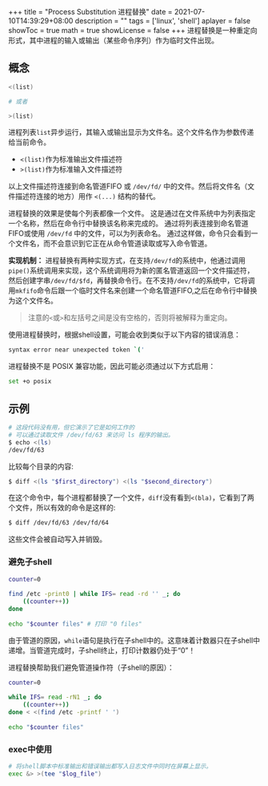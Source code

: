 +++
title = "Process Substitution 进程替换"
date = 2021-07-10T14:39:29+08:00
description = ""
tags = ['linux', 'shell']
aplayer = false
showToc = true
math = true
showLicense = false
+++
进程替换是一种重定向形式，其中进程的输入或输出（某些命令序列）作为临时文件出现。

<!--more-->

## 概念

```bash
<(list)

# 或者

>(list)
```
进程列表`list`异步运行，其输入或输出显示为文件名。这个文件名作为参数传递给当前命令。
- `<(list)`作为标准输出文件描述符
- `>(list)`作为标准输入文件描述符

以上文件描述符连接到命名管道FIFO 或 `/dev/fd/` 中的文件。然后将文件名（文件描述符连接的地方）用作 `<(...)` 结构的替代。

进程替换的效果是使每个列表都像一个文件。 这是通过在文件系统中为列表指定一个名称，然后在命令行中替换该名称来完成的。 通过将列表连接到命名管道FIFO或使用 `/dev/fd` 中的文件，可以为列表命名。 通过这样做，命令只会看到一个文件名，而不会意识到它正在从命令管道读取或写入命令管道。

**实现机制：**
进程替换有两种实现方式，在支持`/dev/fd`的系统中，他通过调用`pipe()`系统调用来实现，这个系统调用将为新的匿名管道返回一个文件描述符，然后创建字串`/dev/fd/$fd`，再替换命令行。在不支持`/dev/fd`的系统中，它将调用`mkfifo`命令后跟一个临时文件名来创建一个命名管道FIFO,之后在命令行中替换为这个文件名。

>注意的`<`或`>`和左括号之间是没有空格的，否则将被解释为重定向。

使用进程替换时，根据shell设置，可能会收到类似于以下内容的错误消息：
```bash
syntax error near unexpected token `('
```
进程替换不是 POSIX 兼容功能，因此可能必须通过以下方式启用：
```bash
set +o posix
```

## 示例
```bash
# 这段代码没有用，但它演示了它是如何工作的
# 可以通过读取文件 /dev/fd/63 来访问 ls 程序的输出。
$ echo <(ls)
/dev/fd/63
```
比较每个目录的内容:
```bash
$ diff <(ls "$first_directory") <(ls "$second_directory")
```
在这个命令中，每个进程都替换了一个文件，`diff`没有看到`<(bla)`，它看到了两个文件，所以有效的命令是这样的:
```bash
$ diff /dev/fd/63 /dev/fd/64
```
这些文件会被自动写入并销毁。


### 避免子shell
```bash
counter=0
 
find /etc -print0 | while IFS= read -rd '' _; do
    ((counter++))
done
 
echo "$counter files" # 打印 "0 files"
```
由于管道的原因，`while`语句是执行在子shell中的。这意味着计数器只在子shell中递增。当管道完成时，子shell终止，打印计数器仍处于“0”！

进程替换帮助我们避免管道操作符（子shell的原因）：
```bash
counter=0
 
while IFS= read -rN1 _; do
    ((counter++))
done < <(find /etc -printf ' ')
 
echo "$counter files"
```
### exec中使用
```bash
# 将shell脚本中标准输出和错误输出都写入日志文件中同时在屏幕上显示。
exec &> >(tee "$log_file")
```